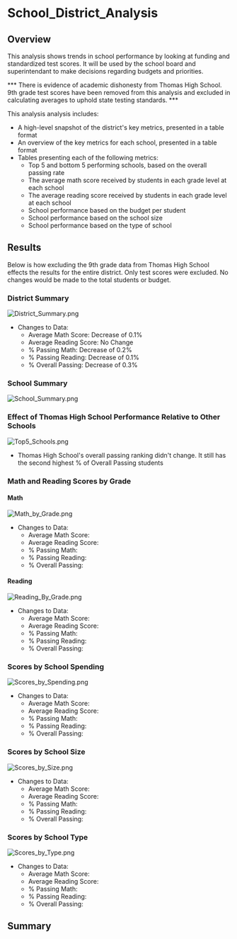 # School_District_Analysis

## Overview
This analysis shows trends in school performance by looking at funding and standardized test scores. It will be used by the school board and superintendant to make decisions regarding budgets and priorities.

*** There is evidence of academic dishonesty from Thomas High School. 9th grade test scores have been removed from this analysis and excluded in calculating averages to uphold state testing standards. ***

This analysis analysis includes: 

- A high-level snapshot of the district's key metrics, presented in a table format
- An overview of the key metrics for each school, presented in a table format
- Tables presenting each of the following metrics:
  - Top 5 and bottom 5 performing schools, based on the overall passing rate
  - The average math score received by students in each grade level at each school
  - The average reading score received by students in each grade level at each school
  - School performance based on the budget per student
  - School performance based on the school size 
  - School performance based on the type of school

## Results
Below is how excluding the 9th grade data from Thomas High School effects the results for the entire district. Only test scores were excluded. No changes would be made to the total students or budget. 


### District Summary

![District_Summary.png](https://github.com/Brandonkish1/School_District_Analysis/blob/main/Resources/District_Summary.png)

- Changes to Data:
  - Average Math Score: Decrease of 0.1%
  - Average Reading Score: No Change
  - % Passing Math: Decrease of 0.2%
  - % Passing Reading: Decrease of 0.1%
  - % Overall Passing: Decrease of 0.3%

### School Summary

![School_Summary.png](https://github.com/Brandonkish1/School_District_Analysis/blob/main/Resources/School_Summary.png)

### Effect of Thomas High School Performance Relative to Other Schools

![Top5_Schools.png](https://github.com/Brandonkish1/School_District_Analysis/blob/main/Resources/Top5_Schools.png)

- Thomas High School's overall passing ranking didn't change. It still has the second highest % of Overall Passing students


### Math and Reading Scores by Grade

#### Math

![Math_by_Grade.png](https://github.com/Brandonkish1/School_District_Analysis/blob/main/Resources/Math_by_Grade.png)

- Changes to Data:
  - Average Math Score:
  - Average Reading Score:
  - % Passing Math:
  - % Passing Reading:
  - % Overall Passing:

#### Reading

![Reading_By_Grade.png](https://github.com/Brandonkish1/School_District_Analysis/blob/main/Resources/Reading_By_Grade.png)

- Changes to Data:
  - Average Math Score:
  - Average Reading Score:
  - % Passing Math:
  - % Passing Reading:
  - % Overall Passing:


### Scores by School Spending

![Scores_by_Spending.png](https://github.com/Brandonkish1/School_District_Analysis/blob/main/Resources/Scores_by_Spending.png)

- Changes to Data:
  - Average Math Score:
  - Average Reading Score:
  - % Passing Math:
  - % Passing Reading:
  - % Overall Passing:

### Scores by School Size

![Scores_by_Size.png](https://github.com/Brandonkish1/School_District_Analysis/blob/main/Resources/Scores_by_Size.png)

- Changes to Data:
  - Average Math Score:
  - Average Reading Score:
  - % Passing Math:
  - % Passing Reading:
  - % Overall Passing:

### Scores by School Type

![Scores_by_Type.png](https://github.com/Brandonkish1/School_District_Analysis/blob/main/Resources/Scores_by_Type.png)

- Changes to Data:
  - Average Math Score:
  - Average Reading Score:
  - % Passing Math:
  - % Passing Reading:
  - % Overall Passing:

## Summary

